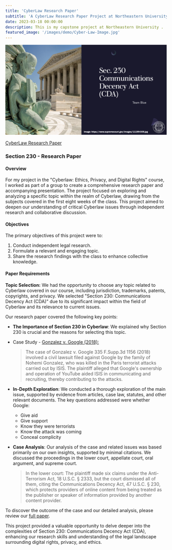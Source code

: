 ```yaml
---
title: 'CyberLaw Research Paper'
subtitle: 'A CyberLaw Research Paper Project at Northeastern University'
date: 2023-03-18 00:00:00
description: This is my capstone project at Northeastern University .
featured_image: '/images/demo/Cyber-Law-Image.jpg'
---
```


![](/images/demo/Cyberlaw-project.jpg)

[CyberLaw Research Paper](https://vkibaja.github.io/assets/Team_Blue_CY5240_Midterm_Paper.pdf) 

### Section 230 - Research Paper

#### Overview
For my project in the "Cyberlaw: Ethics, Privacy, and Digital Rights" course, I worked as part of a group to create a comprehensive research paper and accompanying presentation. The project focused on exploring and analyzing a specific topic within the realm of Cyberlaw, drawing from the subjects covered in the first eight weeks of the class. This project aimed to deepen our understanding of critical Cyberlaw issues through independent research and collaborative discussion.

#### Objectives
The primary objectives of this project were to:
1. Conduct independent legal research.
2. Formulate a relevant and engaging topic.
3. Share the research findings with the class to enhance collective knowledge.

#### Paper Requirements
**Topic Selection:**
We had the opportunity to choose any topic related to Cyberlaw covered in our course, including jurisdiction, trademarks, patents, copyrights, and privacy. We selected "Section 230: Communications Decency Act (CDA)" due to its significant impact within the field of Cyberlaw and its relevance to current issues.

Our research paper covered the following key points:
- **The Importance of Section 230 in Cyberlaw**: We explained why Section 230 is crucial and the reasons for selecting this topic.
- Case Study - [Gonzalez v. Google (2018):](https://www.supremecourt.gov/opinions/22pdf/21-1333_6j7a.pdf)
     
   >The case of Gonzalez v. Google 335 F.Supp.3d 1156 (2018) involved a civil lawsuit filed against Google by the family of Nohemi Gonzalez, who was killed in the Paris terrorist attacks carried out by ISIS. The plaintiff alleged that Google's ownership and operation of YouTube aided ISIS in communicating and recruiting, thereby contributing to the attacks.

- **In-Depth Exploration**: We conducted a thorough exploration of the main issue, supported by evidence from articles, case law, statutes, and other relevant documents. The key questions addressed were whether Google:
   - Give aid
   - Give support
   - Know they were terrorists
   - Know the attack was coming
   - Conceal complicity

- **Case Analysis**: Our analysis of the case and related issues was based primarily on our own insights, supported by minimal citations. We discussed the proceedings in the lower court, appellate court, oral argument, and supreme court.
  
   > In the lower court: The plaintiff made six claims under the Anti-Terrorism Act, 18 U.S.C. § 2333, but the court dismissed all of them, citing the Communications Decency Act, 47 U.S.C. § 230, which protects providers of online content from being treated as the publisher or speaker of information provided by another content provider.

To discover the outcome of the case and our detailed analysis, please review our [full paper](https://vkibaja.github.io/assets/Team_Blue_CY5240_Midterm_Paper.pdf).

This project provided a valuable opportunity to delve deeper into the complexities of Section 230: Communications Decency Act (CDA), enhancing our research skills and understanding of the legal landscape surrounding digital rights, privacy, and ethics.

